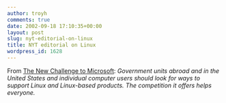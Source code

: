 ```yaml
---
author: troyh
comments: true
date: 2002-09-18 17:10:35+00:00
layout: post
slug: nyt-editorial-on-linux
title: NYT editorial on Linux
wordpress_id: 1628
---
```


From [The New Challenge to Microsoft](http://www.nytimes.com/2002/09/18/opinion/18WED2.html): _Government units abroad and in the United States and individual computer users should look for ways to support Linux and Linux-based products. The competition it offers helps everyone._

